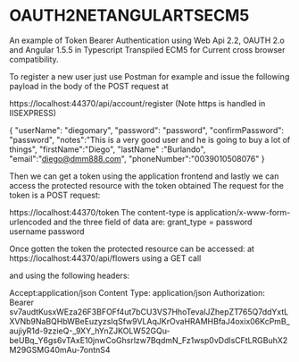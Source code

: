 # OAUTH2NETANGULARTSECM5
An example of Token Bearer Authentication using Web Api 2.2, OAUTH 2.o and Angular 1.5.5 in Typescript Transpiled ECM5 for Current cross browser compatibility.

To register a new user just use Postman for example and issue the following payload in the body of the POST request at

https://localhost:44370/api/account/register       (Note https is handled in IISEXPRESS)

{
  "userName": "diegomary",
  "password": "password",
  "confirmPassword": "password",
  "notes":"This is a very good user and he is going to buy a lot of things",
  "firstName":"Diego",
  "lastName" :"Burlando",
  "email":"diego@dmm888.com",
  "phoneNumber":"0039010508076"
}


Then we can get a token using the application frontend and lastly we can access the protected resource with the token obtained
The request for the token is a POST request:

https://localhost:44370/token
The content-type is application/x-www-form-urlencoded and the three field of data are:
grant_type  = password
username 
password


Once gotten the token the protected resource can be accessed: at https://localhost:44370/api/flowers  using a GET call

and using the following headers:

Accept:application/json
Content Type: application/json
Authorization: Bearer sv7audtKusxWEza26F3BFOFf4ut7bCU3VS7HhoTevalJZhepZT765Q7ddYxtLXVNb9NaBQHbWBeEuzyzsIqSfw9VLAqJKrOvaHRAMHBfaJ4oxix06KcPmB_aujiyR1d-9zzieQ-_9XY_hYnZJKOLW52GQu-beUBq_Y6gs6vTAxE10jnwCoGhsrlzw7BqdmN_Fz1wsp0vDdlsCFtLRGBuhX2M29GSMG40mAu-7ontnS4






